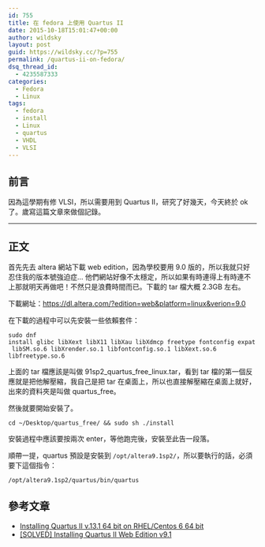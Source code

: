 ```yaml
---
id: 755
title: 在 fedora 上使用 Quartus II
date: 2015-10-18T15:01:47+00:00
author: wildsky
layout: post
guid: https://wildsky.cc/?p=755
permalink: /quartus-ii-on-fedora/
dsq_thread_id:
  - 4235587333
categories:
  - Fedora
  - Linux
tags:
  - fedora
  - install
  - Linux
  - quartus
  - VHDL
  - VLSI
---
```

<div class="pf-content">
  <h2>
    前言
  </h2>
  
  <p>
    因為這學期有修 VLSI，所以需要用到 Quartus II，研究了好幾天，今天終於 ok 了。歲寫這篇文章來做個記錄。
  </p>
  
  <hr />
  
  <h2>
    正文
  </h2>
  
  <p>
    首先先去 altera 網站下載 web edition，因為學校要用 9.0 版的，所以我就只好忍住我的版本號強迫症… 他們網站好像不太穩定，所以如果有時連得上有時連不上那就明天再做吧！不然只是浪費時間而已。下載的 tar 檔大概 2.3GB 左右。
  </p>
  
  <p>
    下載網址：<a href="https://dl.altera.com/?edition=web&platform=linux&verion=9.0">https://dl.altera.com/?edition=web&platform=linux&verion=9.0</a>
  </p>
  
  <p>
    在下載的過程中可以先安裝一些依賴套件：
  </p>
  
  <p>
    <code>sudo dnf install glibc libXext libX11 libXau libXdmcp freetype fontconfig expat libSM.so.6 libXrender.so.1 libfontconfig.so.1 libXext.so.6 libfreetype.so.6 </code>
  </p>
  
  <p>
    上面的 tar 檔應該是叫做 91sp2_quartus_free_linux.tar，看到 tar 檔的第一個反應就是把他解壓縮，我自己是把 tar 在桌面上，所以也直接解壓縮在桌面上就好，出來的資料夾是叫做 quartus_free。
  </p>
  
  <p>
    然後就要開始安裝了。
  </p>
  
  <p>
    <code>cd ~/Desktop/quartus_free/ && sudo sh ./install</code>
  </p>
  
  <p>
    安裝過程中應該要按兩次 enter，等他跑完後，安裝至此告一段落。
  </p>
  
  <p>
    順帶一提，quartus 預設是安裝到 <code>/opt/altera9.1sp2/</code>，所以要執行的話，必須要下這個指令：
  </p>
  
  <p>
    <code>/opt/altera9.1sp2/quartus/bin/quartus</code>
  </p>
  
  <h2>
    參考文章
  </h2>
  
  <ul>
    <li>
      <a href="http://www.digitalsolutionslab.com/installing-quartus-ii-v-13-1-64-bit-on-rhelcentos-6-64-bit/">Installing Quartus II v.13.1 64 bit on RHEL/Centos 6 64 bit</a>
    </li>
    <li>
      <a href="http://www.linuxquestions.org/questions/slackware-14/%5Bsolved%5D-installing-quartus-ii-web-edition-v9-1-a-4175436463/">[SOLVED] Installing Quartus II Web Edition v9.1</a>
    </li>
  </ul>
</div>
